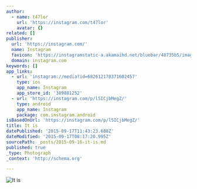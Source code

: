 ```yaml
---
author:
  - name: t47lor
    url: 'https://instagram.com/t47lor'
    avatar: {}
related: []
publisher:
  url: 'https://instagram.com/'
  name: Instagram
  favicon: 'https://instagramstatic-a.akamaihd.net/bluebar/48735b5/images/ico/favicon.ico'
  domain: instagram.com
keywords: []
app_links:
  - url: 'instagram://media?id=682612178371602457'
    type: ios
    app_name: Instagram
    app_store_id: '389801252'
  - url: 'https://instagram.com/p/l5ICjbMegZ/'
    type: android
    app_name: Instagram
    package: com.instagram.android
isBasedOnUrl: 'https://instagram.com/p/l5ICjbMegZ/'
title: It is
datePublished: '2015-09-17T11:43:23.688Z'
dateModified: '2015-09-17T08:17:20.995Z'
sourcePath: _posts/2015-09-16-it-is.md
published: true
_type: Photograph
_context: 'http://schema.org'

---
```

![It is](https://igcdn-photos-e-a.akamaihd.net/hphotos-ak-xaf1/t51.2885-15/e15/11327184_1598095240432356_288449940_n.jpg)